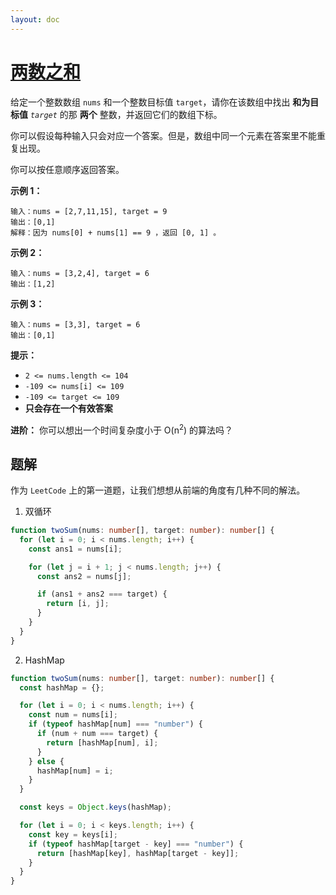 ```yaml
---
layout: doc
---
```


# [两数之和](https://leetcode.cn/problems/two-sum/)

给定一个整数数组 `nums` 和一个整数目标值 `target`，请你在该数组中找出 **和为目标值** _`target`_ 的那 **两个** 整数，并返回它们的数组下标。

你可以假设每种输入只会对应一个答案。但是，数组中同一个元素在答案里不能重复出现。

你可以按任意顺序返回答案。

**示例 1：**

```
输入：nums = [2,7,11,15], target = 9
输出：[0,1]
解释：因为 nums[0] + nums[1] == 9 ，返回 [0, 1] 。
```

**示例 2：**

```
输入：nums = [3,2,4], target = 6
输出：[1,2]
```

**示例 3：**

```
输入：nums = [3,3], target = 6
输出：[0,1]
```

**提示：**

- `2 <= nums.length <= 104`
- `-109 <= nums[i] <= 109`
- `-109 <= target <= 109`
- **只会存在一个有效答案**

**进阶：** 你可以想出一个时间复杂度小于 O(n<sup>2</sup>) 的算法吗？

## 题解

作为 `LeetCode` 上的第一道题，让我们想想从前端的角度有几种不同的解法。

1. 双循环

```typescript
function twoSum(nums: number[], target: number): number[] {
  for (let i = 0; i < nums.length; i++) {
    const ans1 = nums[i];

    for (let j = i + 1; j < nums.length; j++) {
      const ans2 = nums[j];

      if (ans1 + ans2 === target) {
        return [i, j];
      }
    }
  }
}
```

2. HashMap

```typescript
function twoSum(nums: number[], target: number): number[] {
  const hashMap = {};

  for (let i = 0; i < nums.length; i++) {
    const num = nums[i];
    if (typeof hashMap[num] === "number") {
      if (num + num === target) {
        return [hashMap[num], i];
      }
    } else {
      hashMap[num] = i;
    }
  }

  const keys = Object.keys(hashMap);

  for (let i = 0; i < keys.length; i++) {
    const key = keys[i];
    if (typeof hashMap[target - key] === "number") {
      return [hashMap[key], hashMap[target - key]];
    }
  }
}
```
